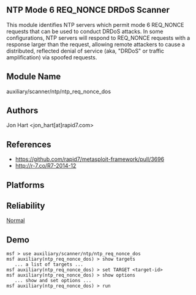 ## NTP Mode 6 REQ_NONCE DRDoS Scanner

This module identifies NTP servers which permit mode 6 
REQ_NONCE requests that can be used to conduct DRDoS 
attacks. In some configurations, NTP servers will respond to 
REQ_NONCE requests with a response larger than the request, 
allowing remote attackers to cause a distributed, reflected 
denial of service (aka, "DRDoS" or traffic amplification) 
via spoofed requests.


## Module Name
auxiliary/scanner/ntp/ntp_req_nonce_dos

## Authors
Jon Hart <jon_hart[at]rapid7.com>


## References
* https://github.com/rapid7/metasploit-framework/pull/3696
* http://r-7.co/R7-2014-12




## Platforms


## Reliability
[Normal](https://github.com/rapid7/metasploit-framework/wiki/Exploit-Ranking)

## Demo

```
msf > use auxiliary/scanner/ntp/ntp_req_nonce_dos
msf auxiliary(ntp_req_nonce_dos) > show targets
   ... a list of targets ...
msf auxiliary(ntp_req_nonce_dos) > set TARGET <target-id>
msf auxiliary(ntp_req_nonce_dos) > show options
   ... show and set options ...
msf auxiliary(ntp_req_nonce_dos) > run
```
    
    